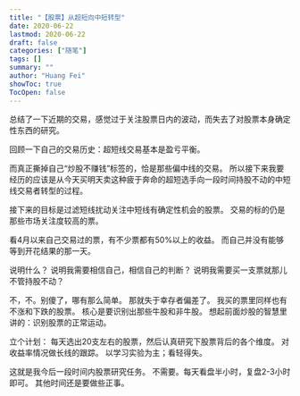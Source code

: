 ```yaml
---
title: "【股票】从超短向中短转型"
date: 2020-06-22
lastmod: 2020-06-22
draft: false
categories: ["随笔"]
tags: []
summary: ""
author: "Huang Fei"
showToc: true
TocOpen: false
---
```


总结了一下近期的交易，感觉过于关注股票日内的波动，而失去了对股票本身确定性东西的研究。

回顾一下自己的交易历史：超短线交易基本是盈亏平衡。

而真正撕掉自己“炒股不赚钱”标签的，恰是那些偏中线的交易。
所以接下来我要经历的应该是从今天买明天卖这种疲于奔命的超短选手向一段时间持股不动的中短线交易者转型的过程。

接下来的目标是过滤短线扰动关注中短线有确定性机会的股票。
交易的标的仍是那些市场关注度较高的票。

看4月以来自己交易过的票，有不少票都有50%以上的收益。
而自己并没有能够等到开花结果的那一天。

说明什么？
说明我需要相信自己，相信自己的判断？
说明我需要买一支票就那儿不管持股不动？

不，不。别傻了，哪有那么简单。
那就失于幸存者偏差了。
我买的票里同样也有不涨和下跌的股票。
核心是要识别出那些牛股和非牛股。
想起前面炒股的智慧里讲的：识别股票的正常运动。

立个计划：
每天选出20支左右的股票，然后认真研究下股票背后的各个维度。
对收益率情况做长线的跟踪。
以学习实验为主；看轻得失。

这就是我今后一段时间内股票研究任务。
不需要。每天看盘半小时，复盘2-3小时即可。
其他时间还是要做些正事。